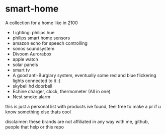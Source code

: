 # smart-home
A collection for a home like in 2100

* Lighting: philips hue
* philips smart home sensors
* amazon echo for speech controlling
* sonos soundsystem
* Divoom Aurorabox
* apple watch
* solar panels
* smart tv
* A good anti-Burglary system, eventually some red and blue flickering lights connected to it :)
* skybell hd doorbell
* Echine charger, clock, thermometer (All in one)
* Nest smoke alarm

this is just a personal list with products ive found, feel free to make a pr if u know something else thats cool

disclaimer: these brands are not affiliated in any way with me, github, people that help or this repo
